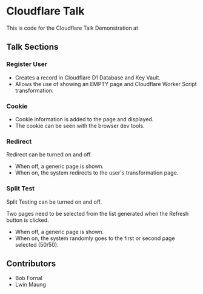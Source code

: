 # Cloudflare Talk

This is code for the Cloudflare Talk Demonstration at [](https://cloudflaretalk.com)

## Talk Sections

### Register User

* Creates a record in Cloudflare D1 Database and Key Vault.
* Allows the use of showing an EMPTY page and Cloudflare Worker Script transformation.

### Cookie

* Cookie information is added to the page and displayed.
* The cookie can be seen with the browser dev tools.

### Redirect

Redirect can be turned on and off.

* When off, a generic page is shown.
* When on, the system redirects to the user's transformation page.

### Split Test

Split Testing can be turned on and off.

Two pages need to be selected from the list generated when the Refresh button is clicked.

* When off, a generic page is shown.
* When on, the system randomly goes to the first or second page selected (50/50).

## Contributors

* Bob Fornal
* Lwin Maung
